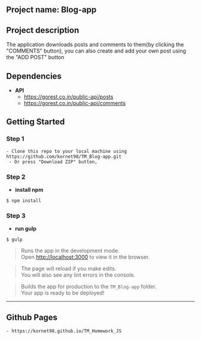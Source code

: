 ## Project name: Blog-app

## Project description

The application downloads posts and comments to them(by clicking the "COMMENTS" button), you can also create and add your own post using the "ADD POST" button

## Dependencies 

- **API** 
	- https://gorest.co.in/public-api/posts
	- https://gorest.co.in/public-api/comments

## Getting Started

### Step 1

    - Clone this repo to your local machine using https://github.com/kornet98/TM_Blog-app.git
	 - Or press "Download ZIP" button, 

### Step 2

- **install npm** 

```shell
$ npm install
```

### Step 3

- **run gulp** 

```shell
$ gulp
```

>Runs the app in the development mode.<br />
>Open [http://localhost:3000](http://localhost:3000) to view it in the browser.

>The page will reload if you make edits.<br />
>You will also see any lint errors in the console.


>Builds the app for production to the `TM_Blog-app` folder.<br />
>Your app is ready to be deployed!

---




## Github Pages 
	- https://kornet98.github.io/TM_Homework_JS



